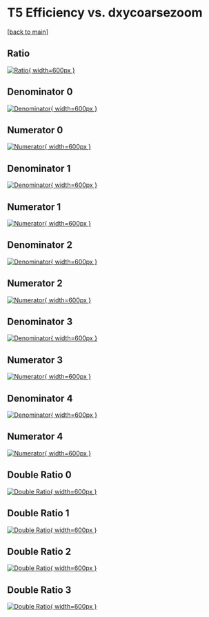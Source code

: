 # T5 Efficiency vs. dxycoarsezoom

[[back to main](./)]



## Ratio

[![Ratio](../mtv/var/T5_base_11_-1_eff_dxycoarsezoom.png){ width=600px }](../mtv/var/T5_base_11_-1_eff_dxycoarsezoom.pdf)

## Denominator 0

[![Denominator](../mtv/den/T5_base_11_-1_eff_dxycoarsezoom_den0.png){ width=600px }](../mtv/den/T5_base_11_-1_eff_dxycoarsezoom_den0.pdf)

## Numerator 0

[![Numerator](../mtv/num/T5_base_11_-1_eff_dxycoarsezoom_num0.png){ width=600px }](../mtv/num/T5_base_11_-1_eff_dxycoarsezoom_num0.pdf)

## Denominator 1

[![Denominator](../mtv/den/T5_base_11_-1_eff_dxycoarsezoom_den1.png){ width=600px }](../mtv/den/T5_base_11_-1_eff_dxycoarsezoom_den1.pdf)

## Numerator 1

[![Numerator](../mtv/num/T5_base_11_-1_eff_dxycoarsezoom_num1.png){ width=600px }](../mtv/num/T5_base_11_-1_eff_dxycoarsezoom_num1.pdf)

## Denominator 2

[![Denominator](../mtv/den/T5_base_11_-1_eff_dxycoarsezoom_den2.png){ width=600px }](../mtv/den/T5_base_11_-1_eff_dxycoarsezoom_den2.pdf)

## Numerator 2

[![Numerator](../mtv/num/T5_base_11_-1_eff_dxycoarsezoom_num2.png){ width=600px }](../mtv/num/T5_base_11_-1_eff_dxycoarsezoom_num2.pdf)

## Denominator 3

[![Denominator](../mtv/den/T5_base_11_-1_eff_dxycoarsezoom_den3.png){ width=600px }](../mtv/den/T5_base_11_-1_eff_dxycoarsezoom_den3.pdf)

## Numerator 3

[![Numerator](../mtv/num/T5_base_11_-1_eff_dxycoarsezoom_num3.png){ width=600px }](../mtv/num/T5_base_11_-1_eff_dxycoarsezoom_num3.pdf)

## Denominator 4

[![Denominator](../mtv/den/T5_base_11_-1_eff_dxycoarsezoom_den4.png){ width=600px }](../mtv/den/T5_base_11_-1_eff_dxycoarsezoom_den4.pdf)

## Numerator 4

[![Numerator](../mtv/num/T5_base_11_-1_eff_dxycoarsezoom_num4.png){ width=600px }](../mtv/num/T5_base_11_-1_eff_dxycoarsezoom_num4.pdf)

## Double Ratio 0

[![Double Ratio](../mtv/ratio/T5_base_11_-1_eff_dxycoarsezoom_ratio0.png){ width=600px }](../mtv/ratio/T5_base_11_-1_eff_dxycoarsezoom_ratio0.pdf)

## Double Ratio 1

[![Double Ratio](../mtv/ratio/T5_base_11_-1_eff_dxycoarsezoom_ratio1.png){ width=600px }](../mtv/ratio/T5_base_11_-1_eff_dxycoarsezoom_ratio1.pdf)

## Double Ratio 2

[![Double Ratio](../mtv/ratio/T5_base_11_-1_eff_dxycoarsezoom_ratio2.png){ width=600px }](../mtv/ratio/T5_base_11_-1_eff_dxycoarsezoom_ratio2.pdf)

## Double Ratio 3

[![Double Ratio](../mtv/ratio/T5_base_11_-1_eff_dxycoarsezoom_ratio3.png){ width=600px }](../mtv/ratio/T5_base_11_-1_eff_dxycoarsezoom_ratio3.pdf)

